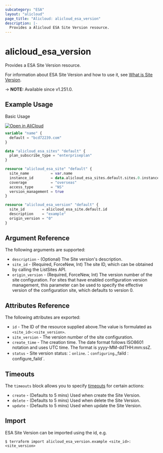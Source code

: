 ```yaml
---
subcategory: "ESA"
layout: "alicloud"
page_title: "Alicloud: alicloud_esa_version"
description: |-
  Provides a Alicloud ESA Site Version resource.
---
```


# alicloud_esa_version

Provides a ESA Site Version resource.



For information about ESA Site Version and how to use it, see [What is Site Version](https://next.api.alibabacloud.com/document/ESA/2024-09-10/CloneVersion).

-> **NOTE:** Available since v1.251.0.

## Example Usage

Basic Usage

<div style="display: block;margin-bottom: 40px;"><div class="oics-button" style="float: right;position: absolute;margin-bottom: 10px;">
  <a href="https://api.aliyun.com/terraform?resource=alicloud_esa_version&exampleId=4ffb01a7-5a0d-65a8-0b71-88c6361414a8c8d770d5&activeTab=example&spm=docs.r.esa_version.0.4ffb01a75a&intl_lang=EN_US" target="_blank">
    <img alt="Open in AliCloud" src="https://img.alicdn.com/imgextra/i1/O1CN01hjjqXv1uYUlY56FyX_!!6000000006049-55-tps-254-36.svg" style="max-height: 44px; max-width: 100%;">
  </a>
</div></div>

```terraform
variable "name" {
  default = "bcd72239.com"
}

data "alicloud_esa_sites" "default" {
  plan_subscribe_type = "enterpriseplan"
}

resource "alicloud_esa_site" "default" {
  site_name          = var.name
  instance_id        = data.alicloud_esa_sites.default.sites.0.instance_id
  coverage           = "overseas"
  access_type        = "NS"
  version_management = true
}

resource "alicloud_esa_version" "default" {
  site_id        = alicloud_esa_site.default.id
  description    = "example"
  origin_version = "0"
}
```

## Argument Reference

The following arguments are supported:
* `description` - (Optional) The Site version's description.
* `site_id` - (Required, ForceNew, Int) The site ID, which can be obtained by calling the ListSites API.
* `origin_version` - (Required, ForceNew, Int) The version number of the site configuration. For sites that have enabled configuration version management, this parameter can be used to specify the effective version of the configuration site, which defaults to version 0.

## Attributes Reference

The following attributes are exported:
* `id` - The ID of the resource supplied above.The value is formulated as `<site_id>:<site_version>`.
* `site_version` - The version number of the site configuration.
* `create_time` - The creation time. The date format follows ISO8601 notation and uses UTC time. The format is yyyy-MM-ddTHH:mm:ssZ.
* `status` - Site version status:：`online`.：`configuring`._faild`：`configure_faild`.

## Timeouts

The `timeouts` block allows you to specify [timeouts](https://developer.hashicorp.com/terraform/language/resources/syntax#operation-timeouts) for certain actions:
* `create` - (Defaults to 5 mins) Used when create the Site Version.
* `delete` - (Defaults to 5 mins) Used when delete the Site Version.
* `update` - (Defaults to 5 mins) Used when update the Site Version.

## Import

ESA Site Version can be imported using the id, e.g.

```shell
$ terraform import alicloud_esa_version.example <site_id>:<site_version>
```